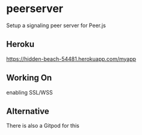# peerserver
Setup a signaling peer server for Peer.js

## Heroku

https://hidden-beach-54481.herokuapp.com/myapp

## Working On

enabling SSL/WSS

## Alternative

There is also a Gitpod for this
